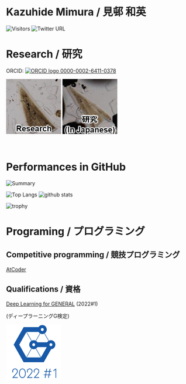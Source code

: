 # Kazuhide Mimura / 見邨 和英

![Visitors](https://visitor-badge.glitch.me/badge?page_id=KazuhideMimura&left_color=gray&right_color=blue)
![Twitter URL](https://img.shields.io/twitter/url?label=Twitter&style=social&url=https://twitter.com/KazuhideMimura)

# Research / 研究

ORCID: 
<a href="https://orcid.org/0000-0002-6411-0378">
<img alt="ORCID logo" src="https://info.orcid.org/wp-content/uploads/2019/11/orcid_16x16.png" width="16" height="16" />
0000-0002-6411-0378
</a>

<p align="left"> 
  <a href="https://kazuhidemimura.github.io/"><img alt="Icon1" width="150px" src="images/Icon2.PNG" /></a>
  <a href="https://kazuhidemimura.github.io/jp/"><img alt="Icon1" width="150px" src="images/Icon1.PNG" /></a>
</p>
<br/>

# Performances in GitHub
<p align="left"> 
  <img alt="Summary" width="800px" src="https://github-profile-summary-cards.vercel.app/api/cards/profile-details?username=KazuhideMimura&theme=solarized_dark" />
</p>

<p align="left"> 
  <img alt="Top Langs" width="360px" height="200px" src="https://github-readme-stats.vercel.app/api/top-langs/?username=KazuhideMimura&layout=compact&show_icons=true&theme=cobalt" />
  <img alt="github stats" width="440px" height="200px" src="https://github-readme-stats.vercel.app/api?username=KazuhideMimura&theme=onedark&show_icons=ture" />
</p>

<p align="left"> 
  <img alt="trophy" width="800px" src="https://github-profile-trophy.vercel.app/?username=KazuhideMimura&theme=onedark&column=7" />
</p>

# Programing / プログラミング
## Competitive programming / 競技プログラミング
[AtCoder](https://atcoder.jp/users/mim_afol?lang=en) 

## Qualifications / 資格
[Deep Learning for GENERAL](https://www.jdla.org/en/en-certificate/) (2022#1)

(ディープラーニングG検定)

<img src="/images/general2022_1_small_square.png" width="150">

<br />
